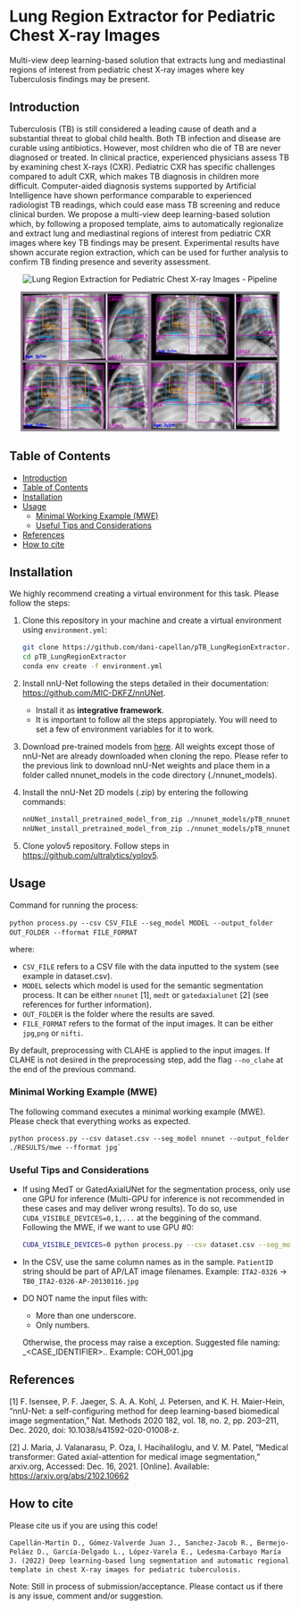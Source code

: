 # Lung Region Extractor for Pediatric Chest X-ray Images
Multi-view deep learning-based solution that extracts lung and mediastinal regions of interest from pediatric chest X-ray images where key Tuberculosis findings may be present.
## Introduction
Tuberculosis (TB) is still considered a leading cause of death and a substantial threat to global child health. Both TB infection and disease are curable using antibiotics. However, most children who die of TB are never diagnosed or treated. In clinical practice, experienced physicians assess TB by examining chest X-rays (CXR). Pediatric CXR has specific challenges compared to adult CXR, which makes TB diagnosis in children more difficult. Computer-aided diagnosis systems supported by Artificial Intelligence have shown performance comparable to experienced radiologist TB readings, which could ease mass TB screening and reduce clinical burden. We propose a multi-view deep learning-based solution which, by following a proposed template, aims to automatically regionalize and extract lung and mediastinal regions of interest from pediatric CXR images where key TB findings may be present. Experimental results have shown accurate region extraction, which can be used for further analysis to confirm TB finding presence and severity assessment.

<p align="center">
<img src="img/pipeline_icip_paper_v4.drawio.png" alt="Lung Region Extraction for Pediatric Chest X-ray Images - Pipeline" height="400" title="Lung Region Extraction for Pediatric Chest X-ray Images - Pipeline">
</p>

<p align="center">
<img src="img/montage_labels_final.jpg" alt="Lung Region Extraction for Pediatric Chest X-ray Images - Results" height="250" title="Lung Region Extraction for Pediatric Chest X-ray Images - Results">
</p>

## Table of Contents

- [Introduction](#introduction)
- [Table of Contents](#table-of-contents)
- [Installation](#installation)
- [Usage](#usage)
    - [Minimal Working Example (MWE)](#minimal-working-example-mwe)
    - [Useful Tips and Considerations](#useful-tips-and-considerations)
- [References](#references)
- [How to cite](#how-to-cite)

## Installation

We highly recommend creating a virtual environment for this task. Please follow the steps:

1. Clone this repository in your machine and create a virtual environment using `environment.yml`:
    ```bash
    git clone https://github.com/dani-capellan/pTB_LungRegionExtractor.git
    cd pTB_LungRegionExtractor
    conda env create -f environment.yml
    ```
2. Install nnU-Net following the steps detailed in their documentation: https://github.com/MIC-DKFZ/nnUNet.
    - Install it as **integrative framework**.
    - It is important to follow all the steps appropiately. You will need to set a few of environment variables for it to work.

3. Download pre-trained models from [here](docs/models.md). All weights except those of nnU-Net are already downloaded when cloning the repo. Please refer to the previous link to download nnU-Net weights and place them in a folder called nnunet_models in the code directory (./nnunet_models).
4. Install the nnU-Net 2D models (.zip) by entering the following commands:

    ```bash
    nnUNet_install_pretrained_model_from_zip ./nnunet_models/pTB_nnunet_model_AP.zip
    nnUNet_install_pretrained_model_from_zip ./nnunet_models/pTB_nnunet_model_LAT.zip
    ```

5. Clone yolov5 repository. Follow steps in https://github.com/ultralytics/yolov5.

## Usage

Command for running the process:

`python process.py --csv CSV_FILE --seg_model MODEL --output_folder OUT_FOLDER --fformat FILE_FORMAT`

where:
- `CSV_FILE` refers to a CSV file with the data inputted to the system (see example in dataset.csv).
- `MODEL` selects which model is used for the semantic segmentation process. It can be either `nnunet` [1], `medt` or `gatedaxialunet` [2] (see references for further information).
- `OUT_FOLDER` is the folder where the results are saved.
- `FILE_FORMAT` refers to the format of the input images. It can be either `jpg`,`png` or `nifti`.

By default, preprocessing with CLAHE is applied to the input images. If CLAHE is not desired in the preprocessing step, add the flag `--no_clahe` at the end of the previous command.

### Minimal Working Example (MWE)

The following command executes a minimal working example (MWE). Please check that everything works as expected.

    python process.py --csv dataset.csv --seg_model nnunet --output_folder ./RESULTS/mwe --fformat jpg`

### Useful Tips and Considerations

- If using MedT or GatedAxialUNet for the segmentation process, only use one GPU for inference (Multi-GPU for inference is not recommended in these cases and may deliver wrong results). To do so, use `CUDA_VISIBLE_DEVICES=0,1,...` at the beggining of the command. Following the MWE, if we want to use GPU #0:

    ```bash
    CUDA_VISIBLE_DEVICES=0 python process.py --csv dataset.csv --seg_model nnunet --output_folder ./RESULTS/mwe --fformat jpg
    ```

- In the CSV, use the same column names as in the sample. `PatientID` string should be part of AP/LAT image filenames. Example: `ITA2-0326` -> `TB0_ITA2-0326-AP-20130116.jpg`

- DO NOT name the input files with:
    - More than one underscore.
    - Only numbers.
    
    Otherwise, the process may raise a exception. Suggested file naming: <COHORT IDENTIFIER>_<CASE_IDENTIFIER>.<FORMAT>. Example: COH_001.jpg

## References

[1] F. Isensee, P. F. Jaeger, S. A. A. Kohl, J. Petersen, and K. H. Maier-Hein, “nnU-Net: a self-configuring method for deep learning-based biomedical image segmentation,” Nat. Methods 2020 182, vol. 18, no. 2, pp. 203–211, Dec. 2020, doi: 10.1038/s41592-020-01008-z.

[2] J. Maria, J. Valanarasu, P. Oza, I. Hacihaliloglu, and V. M. Patel, “Medical transformer: Gated axial-attention for medical image segmentation,” arxiv.org, Accessed: Dec. 16, 2021. [Online]. Available: https://arxiv.org/abs/2102.10662

## How to cite

Please cite us if you are using this code!

    Capellán-Martín D., Gómez-Valverde Juan J., Sanchez-Jacob R., Bermejo-Peláez D., García-Delgado L., López-Varela E., Ledesma-Carbayo María J. (2022) Deep learning-based lung segmentation and automatic regional template in chest X-ray images for pediatric tuberculosis.

Note: Still in process of submission/acceptance. Please contact us if there is any issue, comment and/or suggestion.